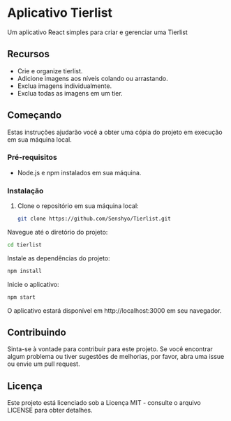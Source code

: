 # Aplicativo Tierlist

Um aplicativo React simples para criar e gerenciar uma Tierlist

## Recursos

- Crie e organize tierlist.
- Adicione imagens aos níveis colando ou arrastando.
- Exclua imagens individualmente.
- Exclua todas as imagens em um tier.

## Começando

Estas instruções ajudarão você a obter uma cópia do projeto em execução em sua máquina local.

### Pré-requisitos

- Node.js e npm instalados em sua máquina.

### Instalação

1. Clone o repositório em sua máquina local:

   ```bash
   git clone https://github.com/Senshyo/Tierlist.git
   ```
Navegue até o diretório do projeto:

```bash
cd tierlist
```
Instale as dependências do projeto:

```bash
npm install
```
Inicie o aplicativo:

```bash
npm start
```
O aplicativo estará disponível em http://localhost:3000 em seu navegador.

## Contribuindo
Sinta-se à vontade para contribuir para este projeto. Se você encontrar algum problema ou tiver sugestões de melhorias, por favor, abra uma issue ou envie um pull request.

## Licença
Este projeto está licenciado sob a Licença MIT - consulte o arquivo LICENSE para obter detalhes.

